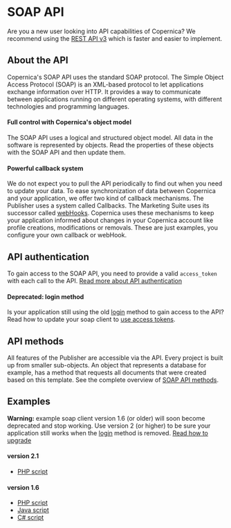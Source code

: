 # SOAP API
Are you a new user looking into API capabilities of Copernica? We recommend 
using the [REST API v3](./restv3/rest-api.md "REST-API") which is faster 
and easier to implement. 

## About the API
Copernica's SOAP API uses the standard SOAP protocol. The Simple Object 
Access Protocol (SOAP) is an XML-based protocol to let applications exchange 
information over HTTP. It provides a way to communicate between applications 
running on different operating systems, with different technologies and 
programming languages.

#### Full control with Copernica's object model
The SOAP API uses a logical and structured object model. All data in the software 
is represented by objects. Read the properties of these objects with the SOAP API 
and then update them. 

#### Powerful callback system
We do not expect you to pull the API periodically to find out when you need 
to update your data. To ease synchronization of data between Copernica and 
your application, we offer two kind of callback mechanisms. The Publisher 
uses a system called Callbacks. The Marketing Suite uses its successor called 
[webHooks](./webhooks.md). Copernica uses these mechanisms to keep your 
application informed about changes in your Copernica account like profile 
creations, modifications or removals. These are just examples, you configure 
your own callback or webHook.


## API authentication 
To gain access to the SOAP API, you need to provide a valid `access_token` 
with each call to the API. [Read more about API authentication](./soap-api-authentication.md "About API authentication")

#### Deprecated: login method
Is your application still using the old [login](https://www.copernica.com/en/support/apireference/login) 
method to gain access to the API? Read how to update your soap client to [use access tokens](./soap-api-upgrade-login.md "Find out what you need to do").

## API methods
All features of the Publisher are accessible via the API. Every project 
is built up from smaller sub-objects. An object that represents a database 
for example, has a method that requests all documents that were created 
based on this template. See the complete overview of [SOAP API methods](https://www.copernica.com/en/support/apireference "SOAP API methods").

## Examples
**Warning:** example soap client version 1.6 (or older) will soon become deprecated and stop working. 
Use version 2 (or higher) to be sure your application still works when the [login](https://www.copernica.com/en/support/apireference/login) method is removed.
[Read how to upgrade](./soap-api-upgrade-login.md "Find out what you need to do")

#### version 2.1
- [PHP script](../downloads/soaptest_php_2.1.zip "SOAP API example script for PHP")

#### version 1.6
- [PHP script](../downloads/soaptest_php_1-6.zip "SOAP API example script for PHP")
- [Java script](../downloads/soaptest_java.zip "SOAP API example script for Java")
- [C\# script](../downloads/soaptest_cs.zip "SOAP API example script for C#")
